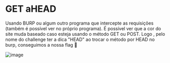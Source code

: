 # GET aHEAD

Usando BURP ou algum outro programa que intercepte as requisições (também é possível ver no próprio programa). É possível ver que a cor do site muda baseado caso esteja usando o método GET ou POST. Logo , pelo nome do challenge ter a dica "HEAD" ao trocar o método por HEAD no burp, conseguimos a nossa flag 🐧

![image](https://github.com/lucasfranciscosp/CTFs/assets/87513778/998aef21-cc03-4a55-865e-322a5f1e7ea1)

